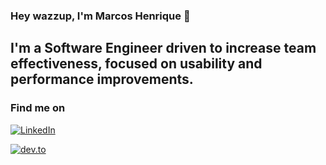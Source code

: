 ### Hey wazzup, I'm Marcos Henrique 👋

## I'm a Software Engineer driven to increase team effectiveness, focused on usability and performance improvements.

### Find me on

<a href="https://www.linkedin.com/in/marcos-henrique-21415317a"><img src="https://img.shields.io/badge/LinkedIn--_.svg?style=social&logo=linkedin" alt="LinkedIn"></a>

<a href="dev.to/wakeupmh"><img src="https://img.shields.io/badge/dev.to-articles-blueviolet" alt="dev.to"></a>
